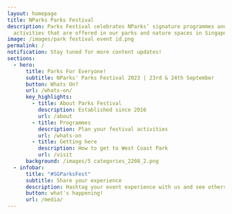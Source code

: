 ```yaml
---
layout: homepage
title: NParks Parks Festival
description: Parks Festival celebrates NParks’ signature programmes and
  activities that are offered in our parks and nature spaces in Singapore.
image: /images/park festival event id.png
permalink: /
notification: Stay tuned for more content updates!
sections:
  - hero:
      title: Parks For Everyone!
      subtitle: NParks' Parks Festival 2023 | 23rd & 24th September
      button: Whats On?
      url: /whats-on/
      key_highlights:
        - title: About Parks Festival
          description: Established since 2016
          url: /about
        - title: Programmes
          description: Plan your festival activities
          url: /whats-on
        - title: Getting here
          description: How to get to West Coast Park
          url: /visit
      background: /images/5 categories_2208_2.png
  - infobar:
      title: "#SGParksFest"
      subtitle: Share your experience
      description: Hashtag your event experience with us and see others in action!
      button: what's happening!
      url: /media/
---
```

